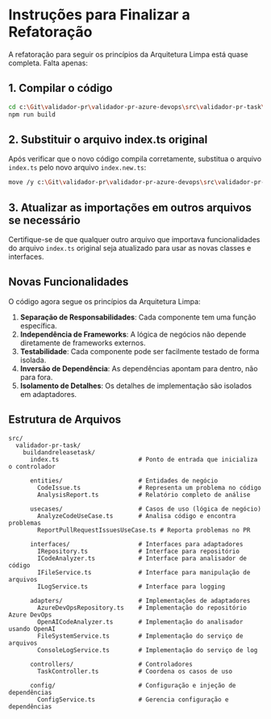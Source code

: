 # Instruções para Finalizar a Refatoração

A refatoração para seguir os princípios da Arquitetura Limpa está quase completa. Falta apenas:

## 1. Compilar o código

```bash
cd c:\Git\validador-pr\validador-pr-azure-devops\src\validador-pr-task\buildandreleasetask
npm run build
```

## 2. Substituir o arquivo index.ts original

Após verificar que o novo código compila corretamente, substitua o arquivo `index.ts` pelo novo arquivo `index.new.ts`:

```bash
move /y c:\Git\validador-pr\validador-pr-azure-devops\src\validador-pr-task\buildandreleasetask\index.new.ts c:\Git\validador-pr\validador-pr-azure-devops\src\validador-pr-task\buildandreleasetask\index.ts
```

## 3. Atualizar as importações em outros arquivos se necessário

Certifique-se de que qualquer outro arquivo que importava funcionalidades do arquivo `index.ts` original seja atualizado para usar as novas classes e interfaces.

## Novas Funcionalidades

O código agora segue os princípios da Arquitetura Limpa:

1. **Separação de Responsabilidades**: Cada componente tem uma função específica.
2. **Independência de Frameworks**: A lógica de negócios não depende diretamente de frameworks externos.
3. **Testabilidade**: Cada componente pode ser facilmente testado de forma isolada.
4. **Inversão de Dependência**: As dependências apontam para dentro, não para fora.
5. **Isolamento de Detalhes**: Os detalhes de implementação são isolados em adaptadores.

## Estrutura de Arquivos

```
src/
  validador-pr-task/
    buildandreleasetask/
      index.ts                      # Ponto de entrada que inicializa o controlador
      
      entities/                     # Entidades de negócio
        CodeIssue.ts                # Representa um problema no código
        AnalysisReport.ts           # Relatório completo de análise
        
      usecases/                     # Casos de uso (lógica de negócio)
        AnalyzeCodeUseCase.ts       # Analisa código e encontra problemas
        ReportPullRequestIssuesUseCase.ts # Reporta problemas no PR
      
      interfaces/                   # Interfaces para adaptadores
        IRepository.ts              # Interface para repositório
        ICodeAnalyzer.ts            # Interface para analisador de código
        IFileService.ts             # Interface para manipulação de arquivos
        ILogService.ts              # Interface para logging
      
      adapters/                     # Implementações de adaptadores
        AzureDevOpsRepository.ts    # Implementação do repositório Azure DevOps
        OpenAICodeAnalyzer.ts       # Implementação do analisador usando OpenAI
        FileSystemService.ts        # Implementação do serviço de arquivos
        ConsoleLogService.ts        # Implementação do serviço de log
      
      controllers/                  # Controladores
        TaskController.ts           # Coordena os casos de uso
      
      config/                       # Configuração e injeção de dependências
        ConfigService.ts            # Gerencia configuração e dependências
```
